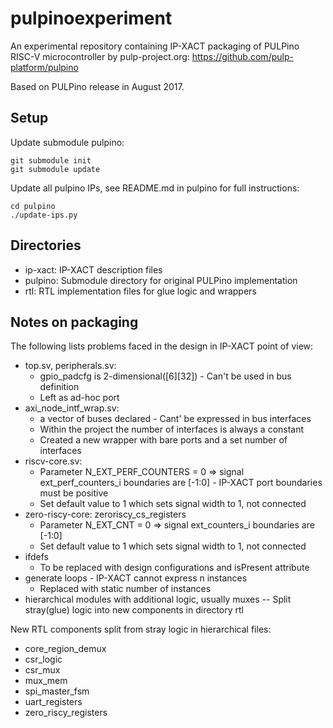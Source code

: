 # pulpinoexperiment
An experimental repository containing IP-XACT packaging of PULPino RISC-V microcontroller by pulp-project.org: https://github.com/pulp-platform/pulpino

Based on PULPino release in August 2017.

## Setup

Update submodule pulpino:

    git submodule init
    git submodule update

Update all pulpino IPs, see README.md in pulpino for full instructions:

    cd pulpino
    ./update-ips.py
    
## Directories

- ip-xact: IP-XACT description files
- pulpino: Submodule directory for original PULPino implementation
- rtl: RTL implementation files for glue logic and wrappers

## Notes on packaging

The following lists problems faced in the design in IP-XACT point of view:
- top.sv, peripherals.sv:
	- gpio_padcfg is 2-dimensional([6][32]) - Can't be used in bus definition
	- Left as ad-hoc port
- axi_node_intf_wrap.sv:
	- a vector of buses declared - Cant' be expressed in bus interfaces
	- Within the project the number of interfaces is always a constant
	- Created a new wrapper with bare ports and a set number of interfaces
- riscv-core.sv:
	- Parameter N_EXT_PERF_COUNTERS = 0 => signal ext_perf_counters_i boundaries are [-1:0] - IP-XACT port boundaries must be positive
	- Set default value to 1 which sets signal width to 1, not connected
- zero-riscy-core: zeroriscy_cs_registers
	- Parameter N_EXT_CNT = 0 => signal ext_counters_i boundaries are [-1:0] 
	- Set default value to 1 which sets signal width to 1, not connected
- ifdefs
	- To be replaced with design configurations and isPresent attribute
- generate loops - IP-XACT cannot express n instances
	- Replaced with static number of instances
- hierarchical modules with additional logic, usually muxes
	-- Split stray(glue) logic into new components in directory rtl

New RTL components split from stray logic in hierarchical files:
- core_region_demux
- csr_logic
- csr_mux
- mux_mem
- spi_master_fsm
- uart_registers
- zero_riscy_registers
